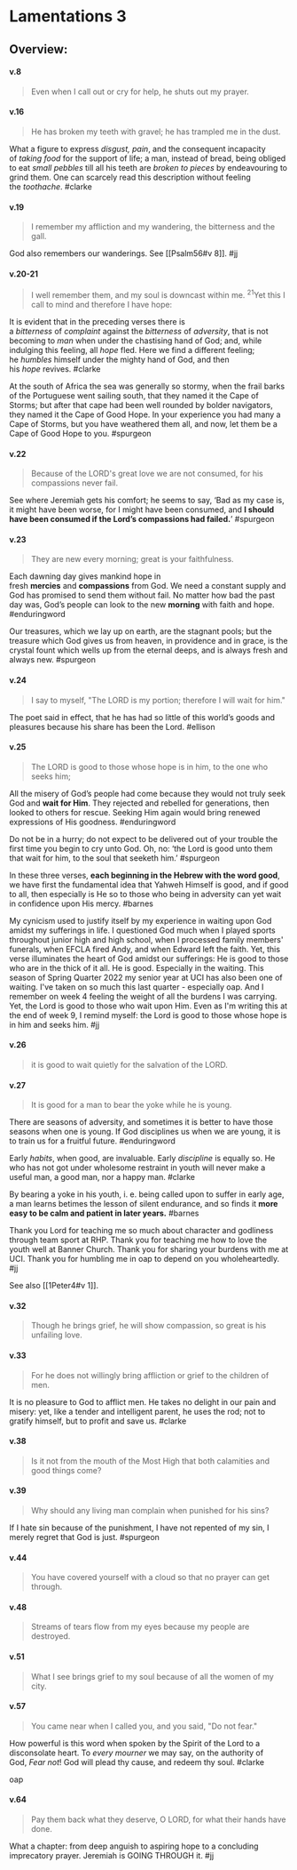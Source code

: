 # Lamentations 3

## Overview:


#### v.8
>Even when I call out or cry for help, he shuts out my prayer.

#### v.16
>He has broken my teeth with gravel; he has trampled me in the dust.

What a figure to express _disgust, pain_, and the consequent incapacity of _taking food_ for the support of life; a man, instead of bread, being obliged to eat _small pebbles_ till all his teeth are _broken to pieces_ by endeavouring to grind them. One can scarcely read this description without feeling the _toothache_.
#clarke

#### v.19
>I remember my affliction and my wandering, the bitterness and the gall.

God also remembers our wanderings. See [[Psalm56#v 8]].
#jj 

#### v.20-21
>I well remember them, and my soul is downcast within me. <sup>21</sup>Yet this I call to mind and therefore I have hope:

It is evident that in the preceding verses there is a _bitterness_ of _complaint_ against the _bitterness_ of _adversity_, that is not becoming to _man_ when under the chastising hand of God; and, while indulging this feeling, all _hope_ fled. Here we find a different feeling; he _humbles_ himself under the mighty hand of God, and then his _hope_ revives.
#clarke 

At the south of Africa the sea was generally so stormy, when the frail barks of the Portuguese went sailing south, that they named it the Cape of Storms; but after that cape had been well rounded by bolder navigators, they named it the Cape of Good Hope. In your experience you had many a Cape of Storms, but you have weathered them all, and now, let them be a Cape of Good Hope to you.
#spurgeon 

#### v.22
>Because of the LORD's great love we are not consumed, for his compassions never fail.

See where Jeremiah gets his comfort; he seems to say, ‘Bad as my case is, it might have been worse, for I might have been consumed, and **I should have been consumed if the Lord’s compassions had failed.**’
#spurgeon 

#### v.23
>They are new every morning; great is your faithfulness.

Each dawning day gives mankind hope in fresh **mercies** and **compassions** from God. We need a constant supply and God has promised to send them without fail. No matter how bad the past day was, God’s people can look to the new **morning** with faith and hope.
#enduringword 

Our treasures, which we lay up on earth, are the stagnant pools; but the treasure which God gives us from heaven, in providence and in grace, is the crystal fount which wells up from the eternal deeps, and is always fresh and always new.
#spurgeon 

#### v.24
>I say to myself, "The LORD is my portion; therefore I will wait for him."

The poet said in effect, that he has had so little of this world’s goods and pleasures because his share has been the Lord.
#ellison

#### v.25
>The LORD is good to those whose hope is in him, to the one who seeks him;

All the misery of God’s people had come because they would not truly seek God and **wait for Him**. They rejected and rebelled for generations, then looked to others for rescue. Seeking Him again would bring renewed expressions of His goodness.
#enduringword 

Do not be in a hurry; do not expect to be delivered out of your trouble the first time you begin to cry unto God. Oh, no: ‘the Lord is good unto them that wait for him, to the soul that seeketh him.’
#spurgeon 

In these three verses, **each beginning in the Hebrew with the word good**, we have first the fundamental idea that Yahweh Himself is good, and if good to all, then especially is He so to those who being in adversity can yet wait in confidence upon His mercy.
#barnes 

My cynicism used to justify itself by my experience in waiting upon God amidst my sufferings in life. I questioned God much when I played sports throughout junior high and high school, when I processed family members' funerals, when EFCLA fired Andy, and when Edward left the faith. Yet, this verse illuminates the heart of God amidst our sufferings: He is good to those who are in the thick of it all. He is good. Especially in the waiting. 
This season of Spring Quarter 2022 my senior year at UCI has also been one of waiting. I've taken on so much this last quarter - especially oap. And I remember on week 4 feeling the weight of all the burdens I was carrying. Yet, the Lord is good to those who wait upon Him. Even as I'm writing this at the end of week 9, I remind myself: the Lord is good to those whose hope is in him and seeks him.
#jj 

#### v.26
>it is good to wait quietly for the salvation of the LORD.

#### v.27
>It is good for a man to bear the yoke while he is young.

There are seasons of adversity, and sometimes it is better to have those seasons when one is young. If God disciplines us when we are young, it is to train us for a fruitful future.
#enduringword 

Early _habits_, when good, are invaluable. Early _discipline_ is equally so. He who has not got under wholesome restraint in youth will never make a useful man, a good man, nor a happy man.
#clarke 

By bearing a yoke in his youth, i. e. being called upon to suffer in early age, a man learns betimes the lesson of silent endurance, and so finds it **more easy to be calm and patient in later years.**
#barnes 

Thank you Lord for teaching me so much about character and godliness through team sport at RHP. Thank you for teaching me how to love the youth well at Banner Church. Thank you for sharing your burdens with me at UCI. Thank you for humbling me in oap to depend on you wholeheartedly.
#jj 

See also [[1Peter4#v 1]].

#### v.32
>Though he brings grief, he will show compassion, so great is his unfailing love.

#### v.33
>For he does not willingly bring affliction or grief to the children of men.

It is no pleasure to God to afflict men. He takes no delight in our pain and misery: yet, like a tender and intelligent parent, he uses the rod; not to gratify himself, but to profit and save us.
#clarke 

#### v.38
>Is it not from the mouth of the Most High that both calamities and good things come?

#### v.39
>Why should any living man complain when punished for his sins?

If I hate sin because of the punishment, I have not repented of my sin, I merely regret that God is just.
#spurgeon 

#### v.44
>You have covered yourself with a cloud so that no prayer can get through.

#### v.48
>Streams of tears flow from my eyes because my people are destroyed.

#### v.51
>What I see brings grief to my soul because of all the women of my city.

#### v.57
>You came near when I called you, and you said, "Do not fear."

How powerful is this word when spoken by the Spirit of the Lord to a disconsolate heart. To _every mourner_ we may say, on the authority of God, _Fear not_! God will plead thy cause, and redeem thy soul.
#clarke 

oap

#### v.64
>Pay them back what they deserve, O LORD, for what their hands have done.

What a chapter: from deep anguish to aspiring hope to a concluding imprecatory prayer. Jeremiah is GOING THROUGH it.
#jj 